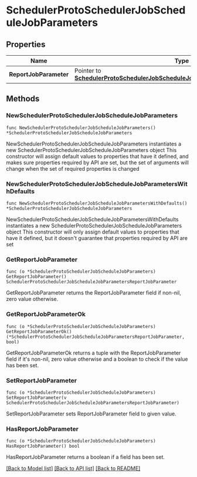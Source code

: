 # SchedulerProtoSchedulerJobScheduleJobParameters

## Properties

Name | Type | Description | Notes
------------ | ------------- | ------------- | -------------
**ReportJobParameter** | Pointer to [**SchedulerProtoSchedulerJobScheduleJobParametersReportJobParameter**](SchedulerProtoSchedulerJobScheduleJobParametersReportJobParameter.md) |  | [optional] 

## Methods

### NewSchedulerProtoSchedulerJobScheduleJobParameters

`func NewSchedulerProtoSchedulerJobScheduleJobParameters() *SchedulerProtoSchedulerJobScheduleJobParameters`

NewSchedulerProtoSchedulerJobScheduleJobParameters instantiates a new SchedulerProtoSchedulerJobScheduleJobParameters object
This constructor will assign default values to properties that have it defined,
and makes sure properties required by API are set, but the set of arguments
will change when the set of required properties is changed

### NewSchedulerProtoSchedulerJobScheduleJobParametersWithDefaults

`func NewSchedulerProtoSchedulerJobScheduleJobParametersWithDefaults() *SchedulerProtoSchedulerJobScheduleJobParameters`

NewSchedulerProtoSchedulerJobScheduleJobParametersWithDefaults instantiates a new SchedulerProtoSchedulerJobScheduleJobParameters object
This constructor will only assign default values to properties that have it defined,
but it doesn't guarantee that properties required by API are set

### GetReportJobParameter

`func (o *SchedulerProtoSchedulerJobScheduleJobParameters) GetReportJobParameter() SchedulerProtoSchedulerJobScheduleJobParametersReportJobParameter`

GetReportJobParameter returns the ReportJobParameter field if non-nil, zero value otherwise.

### GetReportJobParameterOk

`func (o *SchedulerProtoSchedulerJobScheduleJobParameters) GetReportJobParameterOk() (*SchedulerProtoSchedulerJobScheduleJobParametersReportJobParameter, bool)`

GetReportJobParameterOk returns a tuple with the ReportJobParameter field if it's non-nil, zero value otherwise
and a boolean to check if the value has been set.

### SetReportJobParameter

`func (o *SchedulerProtoSchedulerJobScheduleJobParameters) SetReportJobParameter(v SchedulerProtoSchedulerJobScheduleJobParametersReportJobParameter)`

SetReportJobParameter sets ReportJobParameter field to given value.

### HasReportJobParameter

`func (o *SchedulerProtoSchedulerJobScheduleJobParameters) HasReportJobParameter() bool`

HasReportJobParameter returns a boolean if a field has been set.


[[Back to Model list]](../README.md#documentation-for-models) [[Back to API list]](../README.md#documentation-for-api-endpoints) [[Back to README]](../README.md)



